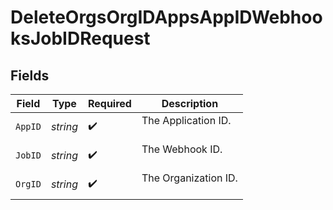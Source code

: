 # DeleteOrgsOrgIDAppsAppIDWebhooksJobIDRequest


## Fields

| Field                  | Type                   | Required               | Description            |
| ---------------------- | ---------------------- | ---------------------- | ---------------------- |
| `AppID`                | *string*               | :heavy_check_mark:     | The Application ID.<br/><br/> |
| `JobID`                | *string*               | :heavy_check_mark:     | The Webhook ID.<br/><br/> |
| `OrgID`                | *string*               | :heavy_check_mark:     | The Organization ID.<br/><br/> |